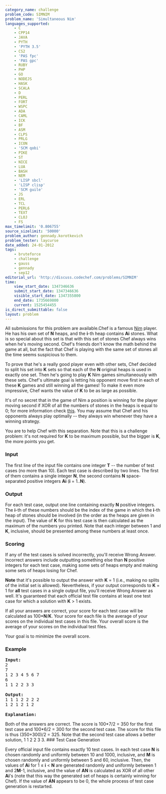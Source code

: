 ```yaml
---
category_name: challenge
problem_code: SIMNIM
problem_name: 'Simultaneous Nim'
languages_supported:
    - C
    - CPP14
    - JAVA
    - PYTH
    - 'PYTH 3.5'
    - CS2
    - 'PAS fpc'
    - 'PAS gpc'
    - RUBY
    - PHP
    - GO
    - NODEJS
    - HASK
    - SCALA
    - D
    - PERL
    - FORT
    - WSPC
    - ADA
    - CAML
    - ICK
    - BF
    - ASM
    - CLPS
    - PRLG
    - ICON
    - 'SCM qobi'
    - PIKE
    - ST
    - NICE
    - LUA
    - BASH
    - NEM
    - 'LISP sbcl'
    - 'LISP clisp'
    - 'SCM guile'
    - JS
    - ERL
    - TCL
    - PERL6
    - TEXT
    - CLOJ
    - FS
max_timelimit: '0.806755'
source_sizelimit: '50000'
problem_author: gennady.korotkevich
problem_tester: laycurse
date_added: 24-01-2012
tags:
    - bruteforce
    - challenge
    - gauss
    - gennady
    - sep12
editorial_url: 'http://discuss.codechef.com/problems/SIMNIM'
time:
    view_start_date: 1347346636
    submit_start_date: 1347346636
    visible_start_date: 1347355800
    end_date: 1735669800
    current: 1525454455
is_direct_submittable: false
layout: problem
---
```

All submissions for this problem are available.Chef is a famous [Nim](http://en.wikipedia.org/wiki/Nim) player. He has his own set of **N** heaps, and the **i**-th heap contains **Ai** stones. What is so special about this set is that with this set of stones Chef always wins when he's moving second. Chef's friends don't know the math behind the game at all, but the fact that Chef is playing with the same set of stones all the time seems suspicious to them.

To prove that he's a really good player even with other sets, Chef decided to split his set into **K** sets so that each of the **N** original heaps is used in exactly one set. Then he's going to play **K** Nim games simultaneously with these sets. Chef's ultimate goal is letting his opponent move first in each of these **K** games and still winning all the games! To make it even more impressive, Chef wants the value of **K** to be as large as possible.

It's of no secret that in the game of Nim a position is winning for the player moving second if XOR of all the numbers of stones in the heaps is equal to 0; for more information check [this](http://en.wikipedia.org/wiki/Nim#Mathematical_theory). You may assume that Chef and his opponents always play optimally -- they always win whenever they have a winning strategy.

You are to help Chef with this separation. Note that this is a challenge problem: it's not required for **K** to be maximum possible, but the bigger is **K**, the more points you get.

### Input

The first line of the input file contains one integer **T** -- the number of test cases (no more than 10). Each test case is described by two lines. The first of them contains a single integer **N**, the second contains **N** space-separated positive integers **Ai** (**i** = 1..**N**).

### Output

For each test case, output one line containing exactly **N** positive integers. The **i**-th of these numbers should be the index of the game in which the **i**-th heap of stones should be involved (in the order as the heaps are given in the input). The value of **K** for this test case is then calculated as the maximum of the numbers you printed. Note that each integer between 1 and **K**, inclusive, should be presented among these numbers at least once.

### Scoring

If any of the test cases is solved incorrectly, you'll receive Wrong Answer. Incorrect answers include outputting something else than **N** positive integers for each test case, making some sets of heaps empty and making some sets of heaps losing for Chef.

**Note** that it's possible to output the answer with **K** = 1 (i.e., making no splits of the initial set is allowed). Nevertheless, if your output corresponds to **K** = 1 for **all** test cases in a single output file, you'll receive Wrong Answer as well. It's guaranteed that each official test file contains at least one test case for which a solution with **K** &gt; 1 exists.

If all your answers are correct, your score for each test case will be calculated as 100\***N**/**K**. Your score for each file is the average of your scores on the individual test cases in this file. Your overall score is the average of your scores on the individual test files.

Your goal is to minimize the overall score.

### Example

<pre>
<b>Input:</b>
2
7
1 2 3 4 5 6 7
6
1 1 2 2 3 3

<b>Output:</b>
1 1 1 2 2 2 2
1 2 1 2 1 2

<b>Explanation:</b>
</pre>
Both of the answers are correct. The score is 100\*7/2 = 350 for the first test case and 100\*6/2 = 300 for the second test case. The score for this file is thus (350+300)/2 = 325. Note that the second test case allows a better solution, 1 1 2 2 3 3. ### Test Case Generation

Every official input file contains exactly 10 test cases. In each test case **N** is chosen randomly and uniformly between 10 and 1000, inclusive, and **M** is chosen randomly and uniformly between 5 and 60, inclusive. Then, the values of **Ai** for 1 ≤ **i** &lt; **N** are generated randomly and uniformly between 1 and 2**M**-1, inclusive, and the value of **AN** is calculated as XOR of all other **Ai**'s (note that this way the generated set of heaps is certainly winning for Chef). If the value of **AN** appears to be 0, the whole process of test case generation is restarted.
